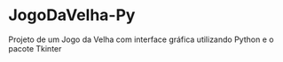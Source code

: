# JogoDaVelha-Py
Projeto de um Jogo da Velha com interface gráfica utilizando Python e o pacote Tkinter
